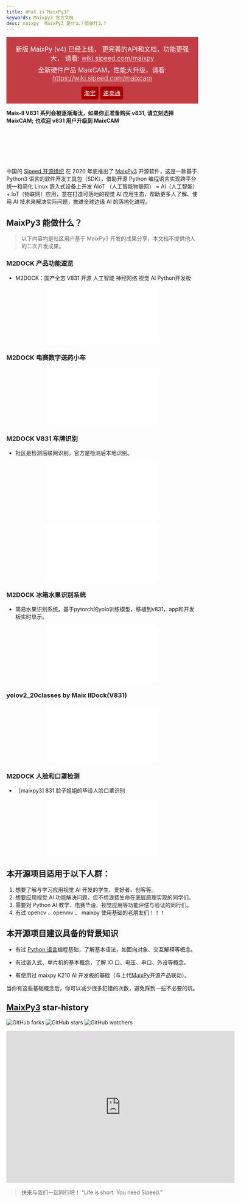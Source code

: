 ```yaml
---
title: What is MaixPy3?
keywords: Maixpy3 官方文档
desc: maixpy  MaixPy3 是什么？能做什么？
---
```


<div style="font-size: 1.2em;border: 2px solid green; border-color:#c33d45;padding:1em; text-align:center; background: #c33d45; color: white">
    <div>
    <span>新版 MaixPy (v4) 已经上线， 更完善的API和文档，功能更强大， 请看:</span>
    <a target="_blank" style="color: #ffe0e0" href="https://wiki.sipeed.com/maixpy">
        wiki.sipeed.com/maixpy
    </a>
    <br>
    <div style="height:0.4em"></div>
    <span>全新硬件产品 MaixCAM，性能大升级，请看:</span>
    <a target="_blank" style="color: #ffe0e0" href="https://wiki.sipeed.com/maixcam">
        https://wiki.sipeed.com/maixcam
    </a>
    </div>
    <div style="padding: 1em 0 0 0">
      <a style="color: white; font-size: 0.9em; border-radius: 0.3em; padding: 0.5em; background-color: #a80202" href="https://item.taobao.com/item.htm?id=784724795837">淘宝</a>
      <a style="color: white; font-size: 0.9em; border-radius: 0.3em; padding: 0.5em; background-color: #a80202" href="https://www.aliexpress.com/store/911876460">速卖通</a>
    </div>
</div>

**Maix-II V831 系列会被逐渐淘汰，如果你正准备购买 v831, 请立刻选择 MaixCAM;**
**也欢迎 v831 用户升级到 MaixCAM**

<br>
<br>
<br>
<br>
<br>

中国的 [Sipeed 开源组织](https://github.com/sipeed) 在 2020 年底推出了 [MaixPy3](https://github.com/sipeed/MaixPy3) 开源软件，这是一款基于 Python3 语言的软件开发工具包（SDK），借助开源 Python 编程语言实现跨平台统一和简化 Linux 嵌入式设备上开发 AIoT （人工智能物联网） = AI（人工智能） + IoT（物联网）应用，意在打造可落地的视觉 AI 应用生态，帮助更多人了解、使用 AI 技术来解决实际问题，推进全球边缘 AI 的落地化进程。

## MaixPy3 能做什么？

> 以下内容均是社区用户基于 MaixPy3 开发的成果分享，本文档不提供他人的二次开发成果。

### M2DOCK 产品功能速览

- M2DOCK：国产全志 V831 开源 人工智能 神经网络 视觉 AI Python开发板

<p align="center">
    <iframe src="//player.bilibili.com/player.html?aid=298543445&bvid=BV1sF411u7xb&cid=586467021&page=1" scrolling="no" border="0" frameborder="no" framespacing="0" allowfullscreen="true" style="max-width:640px; max-height:480px;"> </iframe>
</p>

### M2DOCK 电赛数字送药小车

<p align="center">
    <iframe src="//player.bilibili.com/player.html?aid=258696230&bvid=BV1Wa411D7DL&cid=779040049&page=1" scrolling="no" border="0" frameborder="no" framespacing="0" allowfullscreen="true" style="max-width:640px; max-height:480px;"> </iframe>
</p>

### M2DOCK V831 车牌识别

- 社区是检测后联网识别，官方是检测后本地识别。

<p align="center">
    <iframe src="//player.bilibili.com/player.html?aid=854443414&bvid=BV1M54y1o7YH&cid=730413361&page=1" scrolling="no" border="0" frameborder="no" framespacing="0" allowfullscreen="true" style="max-width:640px; max-height:480px;"> </iframe>
</p>

<p align="center">
    <iframe src="//player.bilibili.com/player.html?aid=941105171&bvid=BV1zW4y117U4&cid=775859102&page=1" scrolling="no" border="0" frameborder="no" framespacing="0" allowfullscreen="true" style="max-width:640px; max-height:480px;"> </iframe>
</p>

### M2DOCK 冰箱水果识别系统

- 简易水果识别系统。基于pytorch的yolo训练模型，移植到v831，app和开发板实时显示。

<p align="center">
    <iframe src="//player.bilibili.com/player.html?aid=853065689&bvid=BV1sL4y157us&cid=572354654&page=1" scrolling="no" border="0" frameborder="no" framespacing="0" allowfullscreen="true" style="max-width:640px; max-height:480px;"> </iframe>
</p>

### yolov2_20classes by Maix ⅡDock(V831)

<p align="center">
    <iframe src="//player.bilibili.com/player.html?aid=594688527&bvid=BV16q4y1i7rS&cid=546750387&page=1" scrolling="no" border="0" frameborder="no" framespacing="0" allowfullscreen="true" style="max-width:640px; max-height:480px;"> </iframe>
</p>

### M2DOCK 人脸和口罩检测

- ［maixpy3] 831 脸子姐姐的毕设人脸口罩识别

<p align="center">
    <iframe src="//player.bilibili.com/player.html?aid=467818856&bvid=BV1X5411S7F6&cid=713976242&page=1" scrolling="no" border="0" frameborder="no" framespacing="0" allowfullscreen="true" style="max-width:640px; max-height:480px;"> </iframe>
</p>

## 本开源项目适用于以下人群：

1. 想要了解与学习应用视觉 AI 开发的学生、爱好者、创客等。
2. 想要应用视觉 AI 功能解决问题，但不想浪费生命在底层原理实现的同学们。
3. 需要对 Python AI 教学、电赛毕设、视觉应用等功能评估与验证的同行们。
4. 有过 opencv 、openmv 、 maixpy 使用基础的老朋友们！！！

## 本开源项目建议具备的背景知识

- 有过 [Python 语言](./origin/python.md)编程基础，了解基本语法，如面向对象、交互解释等概念。

- 有过嵌入式、单片机的基本概念，了解 IO 口、电压、串口、外设等概念。

- 有使用过 maixpy K210 AI 开发板的基础（与上代[MaixPy](https://github.com/sipeed/MaixPy)开源产品联动）。

当你有这些基础概念后，你可以减少很多犯错的次数，避免踩到一些不必要的坑。

## [MaixPy3](https://github.com/sipeed/MaixPy3) star-history

![GitHub forks](https://img.shields.io/github/forks/sipeed/maixpy3.svg?style=social) ![GitHub stars](https://img.shields.io/github/stars/sipeed/maixpy3.svg?style=social) ![GitHub watchers](https://img.shields.io/github/watchers/sipeed/maixpy3.svg?style=social)

<iframe style="width:100%;height:auto;min-width:600px;min-height:400px;" src="https://star-history.com/embed?secret=#sipeed/MaixPy3&Date" frameBorder="0"></iframe>

> 快来与我们一起同行吧！ “Life is short. You need Sipeed.”

